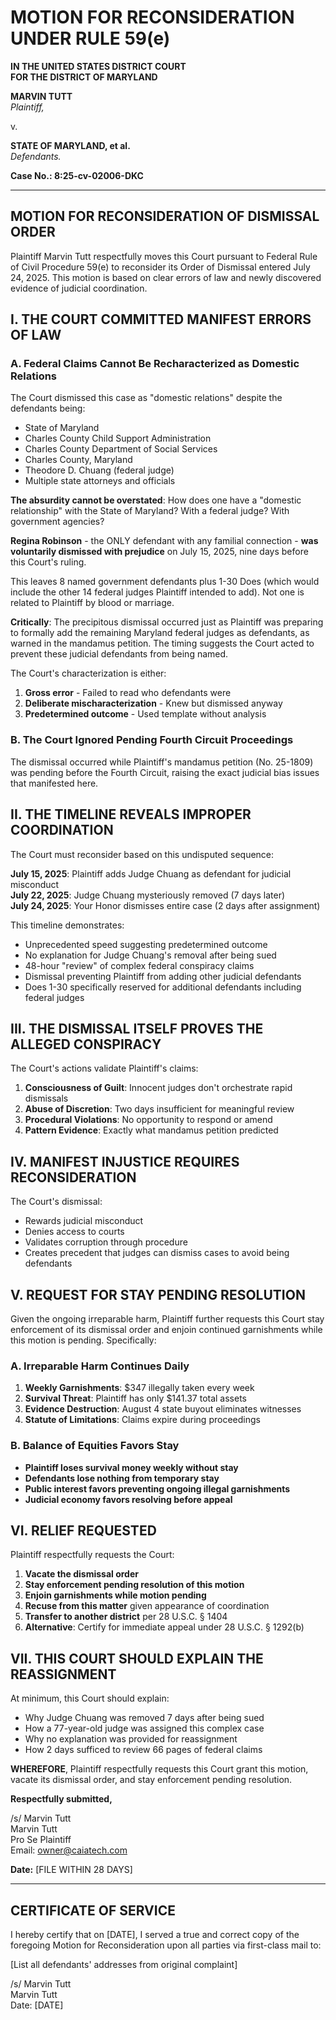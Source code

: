 # MOTION FOR RECONSIDERATION UNDER RULE 59(e)

**IN THE UNITED STATES DISTRICT COURT**  
**FOR THE DISTRICT OF MARYLAND**

**MARVIN TUTT**  
*Plaintiff,*

v.

**STATE OF MARYLAND, et al.**  
*Defendants.*

**Case No.: 8:25-cv-02006-DKC**

---

## MOTION FOR RECONSIDERATION OF DISMISSAL ORDER

Plaintiff Marvin Tutt respectfully moves this Court pursuant to Federal Rule of Civil Procedure 59(e) to reconsider its Order of Dismissal entered July 24, 2025. This motion is based on clear errors of law and newly discovered evidence of judicial coordination.

## I. THE COURT COMMITTED MANIFEST ERRORS OF LAW

### A. Federal Claims Cannot Be Recharacterized as Domestic Relations

The Court dismissed this case as "domestic relations" despite the defendants being:
- State of Maryland
- Charles County Child Support Administration
- Charles County Department of Social Services  
- Charles County, Maryland
- Theodore D. Chuang (federal judge)
- Multiple state attorneys and officials

**The absurdity cannot be overstated**: How does one have a "domestic relationship" with the State of Maryland? With a federal judge? With government agencies?

**Regina Robinson** - the ONLY defendant with any familial connection - **was voluntarily dismissed with prejudice** on July 15, 2025, nine days before this Court's ruling.

This leaves 8 named government defendants plus 1-30 Does (which would include the other 14 federal judges Plaintiff intended to add). Not one is related to Plaintiff by blood or marriage. 

**Critically**: The precipitous dismissal occurred just as Plaintiff was preparing to formally add the remaining Maryland federal judges as defendants, as warned in the mandamus petition. The timing suggests the Court acted to prevent these judicial defendants from being named.

The Court's characterization is either:
1. **Gross error** - Failed to read who defendants were
2. **Deliberate mischaracterization** - Knew but dismissed anyway
3. **Predetermined outcome** - Used template without analysis

### B. The Court Ignored Pending Fourth Circuit Proceedings

The dismissal occurred while Plaintiff's mandamus petition (No. 25-1809) was pending before the Fourth Circuit, raising the exact judicial bias issues that manifested here.

## II. THE TIMELINE REVEALS IMPROPER COORDINATION

The Court must reconsider based on this undisputed sequence:

**July 15, 2025**: Plaintiff adds Judge Chuang as defendant for judicial misconduct  
**July 22, 2025**: Judge Chuang mysteriously removed (7 days later)  
**July 24, 2025**: Your Honor dismisses entire case (2 days after assignment)  

This timeline demonstrates:
- Unprecedented speed suggesting predetermined outcome
- No explanation for Judge Chuang's removal after being sued
- 48-hour "review" of complex federal conspiracy claims
- Dismissal preventing Plaintiff from adding other judicial defendants
- Does 1-30 specifically reserved for additional defendants including federal judges

## III. THE DISMISSAL ITSELF PROVES THE ALLEGED CONSPIRACY

The Court's actions validate Plaintiff's claims:

1. **Consciousness of Guilt**: Innocent judges don't orchestrate rapid dismissals
2. **Abuse of Discretion**: Two days insufficient for meaningful review
3. **Procedural Violations**: No opportunity to respond or amend
4. **Pattern Evidence**: Exactly what mandamus petition predicted

## IV. MANIFEST INJUSTICE REQUIRES RECONSIDERATION

The Court's dismissal:
- Rewards judicial misconduct
- Denies access to courts
- Validates corruption through procedure
- Creates precedent that judges can dismiss cases to avoid being defendants

## V. REQUEST FOR STAY PENDING RESOLUTION

Given the ongoing irreparable harm, Plaintiff further requests this Court stay enforcement of its dismissal order and enjoin continued garnishments while this motion is pending. Specifically:

### A. Irreparable Harm Continues Daily

1. **Weekly Garnishments**: $347 illegally taken every week
2. **Survival Threat**: Plaintiff has only $141.37 total assets
3. **Evidence Destruction**: August 4 state buyout eliminates witnesses
4. **Statute of Limitations**: Claims expire during proceedings

### B. Balance of Equities Favors Stay

- **Plaintiff loses survival money weekly without stay**
- **Defendants lose nothing from temporary stay**
- **Public interest favors preventing ongoing illegal garnishments**
- **Judicial economy favors resolving before appeal**

## VI. RELIEF REQUESTED

Plaintiff respectfully requests the Court:

1. **Vacate the dismissal order**
2. **Stay enforcement pending resolution of this motion**
3. **Enjoin garnishments while motion pending**
4. **Recuse from this matter** given appearance of coordination
5. **Transfer to another district** per 28 U.S.C. § 1404
6. **Alternative**: Certify for immediate appeal under 28 U.S.C. § 1292(b)

## VII. THIS COURT SHOULD EXPLAIN THE REASSIGNMENT

At minimum, this Court should explain:
- Why Judge Chuang was removed 7 days after being sued
- How a 77-year-old judge was assigned this complex case
- Why no explanation was provided for reassignment
- How 2 days sufficed to review 66 pages of federal claims

**WHEREFORE**, Plaintiff respectfully requests this Court grant this motion, vacate its dismissal order, and stay enforcement pending resolution.

**Respectfully submitted,**

/s/ Marvin Tutt  
Marvin Tutt  
Pro Se Plaintiff  
Email: owner@caiatech.com  

**Date:** [FILE WITHIN 28 DAYS]

---

## CERTIFICATE OF SERVICE

I hereby certify that on [DATE], I served a true and correct copy of the foregoing Motion for Reconsideration upon all parties via first-class mail to:

[List all defendants' addresses from original complaint]

/s/ Marvin Tutt  
Marvin Tutt  
Date: [DATE]